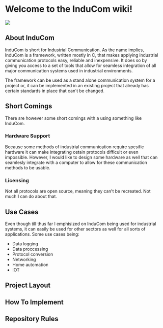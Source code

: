 # Welcome to the InduCom wiki!

<p align="centre">                                                                          
   <img src="https://github.com/Rikus-C/InduCom/assets/142307272/50fbd3ee-c41a-4bf9-adca-817eeb238ba5)">  
</p>                                                                       

## About InduCom
InduCom is short for Industrial Communication. As the name implies, InduCom is a framework, written mostly in C, that makes applying industrial communication protocols easy, reliable and inexpensive. It does so by giving you access to a set of tools that allow for seamless integration of all major communication systems used in industrial environments.

The framework can be used as a stand alone communication system for a project or, it can be implemented in an existing project that already has certain standards in place that can't be changed.
## Short Comings
There sre however some short comings with a using something like InduCom.
### Hardware Support
Because some methods of industrial communication require spesific hardware it can make integrating cetain protocols difficult or even impossible. However, I would like to design some hardware as well that can seamlesly integrate with a computer to allow for these communication methods to be usable.
### Licensing
Not all protocols are open source, meaning they can't be recreated. Not much I can do about that.
## Use Cases
Even though till thus far I emphisized on InduCom being used for industrial systems, it can easily be used for other sectors as well for all sorts of applications. Some use cases being:
- Data logging
- Data proccessing
- Protocol conversion
- Networking
- Home automation
- IOT
## Project Layout
## How To Implement
## Repository Rules
